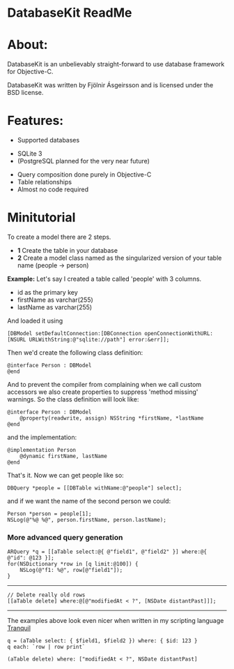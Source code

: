  DatabaseKit ReadMe
=====================

About:
======
DatabaseKit is an unbelievably straight-forward to use database framework for Objective-C.

DatabaseKit was written by Fjölnir Ásgeirsson and is licensed under the BSD license.

Features:
=========
 * Supported databases
  - SQLite 3
  - (PostgreSQL planned for the very near future)
 * Query composition done purely in Objective-C
 * Table relationships
 * Almost no code required

Minitutorial
=============
To create a model there are 2 steps.

 * **1** Create the table in your database
 * **2** Create a model class named as the singularized version of your table name (people -> person)

**Example:**
Let's say I created a table called 'people' with 3 columns.

 * id as the primary key
 * firstName as varchar(255)
 * lastName  as varchar(255)

And loaded it using

	[DBModel setDefaultConnection:[DBConnection openConnectionWithURL:[NSURL URLWithString:@"sqlite://path"] error:&err]];

Then we'd create the following class definition:

	@interface Person : DBModel
	@end

And to prevent the compiler from complaining when we call custom accessors we also create properties
to suppress 'method missing' warnings. So the class definition will look like:

	@interface Person : DBModel
		@property(readwrite, assign) NSString *firstName, *lastName
	@end
	
and the implementation:

	@implementation Person
		@dynamic firstName, lastName
	@end

That's it. Now we can get people like so:

	DBQuery *people = [[DBTable withName:@"people"] select];

and if we want the name of the second person we could:

	Person *person = people[1];
	NSLog(@"%@ %@", person.firstName, person.lastName);

### More advanced query generation

    ARQuery *q = [[aTable select:@{ @"field1", @"field2" }] where:@{ @"id": @123 }];
    for(NSDictionary *row in [q limit:@100]) {
        NSLog(@"f1: %@", row[@"field1"]);
    }

---
    // Delete really old rows
    [[aTable delete] where:@[@"modifiedAt < ?", [NSDate distantPast]]];
---
The examples above look even nicer when written in my scripting language [Tranquil](http://github.com/fjolnir/Tranquil)

    q = (aTable select: { $field1, $field2 }) where: { $id: 123 }
    q each: `row | row print`
    
    (aTable delete) where: ["modifiedAt < ?", NSDate distantPast]
